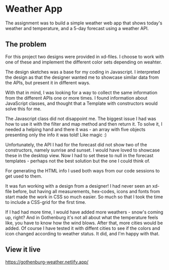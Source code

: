 # Weather App

The assignment was to build a simple weather web app that shows today's weather and temperature, and a 5-day forecast using a weather API.

## The problem

For this project two designs were provided in xd-files. I choose to work with one of these and implement the different color sets depending on weahter. 

The design sketches was a base for my coding in Javascript. I interpreted the design as that the designer wanted me to showcase similar data from the APIs, but present it in different ways.

With that in mind, I was looking for a way to collect the same information from the different APIs one or more times. I found information about JavaScript classes, and thought that a Template with constructors would solve this for me. 

The Javascript class did not disappoint me. The biggest issue I had was how to use it with the filter and map method and then return it. To solve it, I needed a helping hand and there it was - an array with five objects presenting only the info it was told! Like magic :)

Unfortunately, the API I had for the forecast did not show two of the constructors, namely sunrise and sunset. I would have loved to showcase these in the desktop view. Now I had to set these to null in the forecast templates  - perhaps not the best solution but the one I could think of. 

For generating the HTML info I used both ways from our code sessions to get used to them. 

It was fun working with a design from a designer! I had never seen an xd-file before, but having all measurements, hex-codes, icons and fonts from start made the work in CSS so much easier. So much so that I took the time to include a CSS-grid for the first time.

If I had had more time, I would have added more weathers - snow's coming up, right? And in Gothenburg it's not all about what the temperature feels like, you have to know how the wind blows. After that, more cities would be added. Of course I have tested it with diffent cities to see if the colors and icon changed according to weather status. It did, and I'm happy with that. 

## View it live

https://gothenburg-weather.netlify.app/ 
